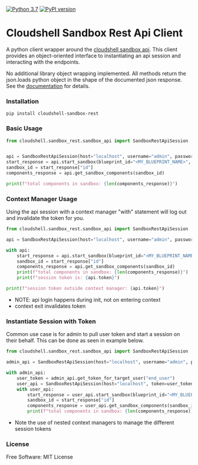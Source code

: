 [![Python 3.7](https://img.shields.io/badge/python-3.7-blue.svg)](https://www.python.org/downloads/release/python/)
[![PyPI version](https://badge.fury.io/py/cloudshell-sandboxapi-wrapper.svg)](https://badge.fury.io/py/cloudshell-sandboxapi-wrapper)

# Cloudshell Sandbox Rest Api Client
A python client wrapper around the [cloudshell sandbox api](https://help.quali.com/Online%20Help/0.0/Portal/Content/API/CS-Snbx-API-Topic.htm?Highlight=sandbox%20api).
This client provides an object-oriented interface to instantiating an api session and interacting with the endpoints.

No additional library object wrapping implemented. All methods return the json.loads python object in the shape of the documented json response. See the [documentation](https://help.quali.com/Online%20Help/0.0/Portal/Content/API/RefGuides/Sndbx-REST-API/REST-API-V2-Ref-Guide.htm?tocpath=CloudShell%20API%20Guide%7CCloudShell%20Sandbox%20API%7C_____3) 
for details. 

### Installation

```
pip install cloudshell-sandbox-rest
```

### Basic Usage
```python
from cloudshell.sandbox_rest.sandbox_api import SandboxRestApiSession


api = SandboxRestApiSession(host="localhost", username="admin", password="admin", domain="Global")
start_response = api.start_sandbox(blueprint_id="<MY_BLUEPRINT_NAME>", sandbox_name="My Rest Api Blueprint")
sandbox_id = start_response["id"]
components_response = api.get_sandbox_components(sandbox_id)

print(f"total components in sandbox: {len(components_response)}")
```

### Context Manager Usage
Using the api session with a context manager "with" statement will log out and invalidate the token for you.

```python
from cloudshell.sandbox_rest.sandbox_api import SandboxRestApiSession

api = SandboxRestApiSession(host="localhost", username="admin", password="admin", domain="Global")

with api:
    start_response = api.start_sandbox(blueprint_id="<MY_BLUEPRINT_NAME>", sandbox_name="My Rest Api Blueprint")
    sandbox_id = start_response["id"]
    components_response = api.get_sandbox_components(sandbox_id)
    print(f"total components in sandbox: {len(components_response)}")
    print(f"session token is: {api.token}")

print(f"session token outside context manager: {api.token}")
```
- NOTE: api login happens during init, not on entering context
- context exit invalidates token

### Instantiate Session with Token
Common use case is for admin to pull user token and start a session on their behalf. This can be done as seen in example below.
```python
from cloudshell.sandbox_rest.sandbox_api import SandboxRestApiSession

admin_api = SandboxRestApiSession(host="localhost", username="admin", password="admin", domain="Global")

with admin_api:
    user_token = admin_api.get_token_for_target_user("end_user")
    user_api = SandboxRestApiSession(host="localhost", token=user_token, domain="<END_USERS_DOMAIN>")
    with user_api:
        start_response = user_api.start_sandbox(blueprint_id="<MY_BLUEPRINT_NAME>", sandbox_name="My Rest Api Blueprint")
        sandbox_id = start_response["id"]
        components_response = user_api.get_sandbox_components(sandbox_id)
        print(f"total components in sandbox: {len(components_response)}")
```
- Note the use of nested context managers to manage the different session tokens

### License 
Free Software: MIT License
